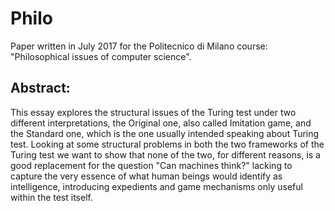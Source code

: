 # Philo
Paper written in July 2017 for the Politecnico di Milano course: "Philosophical issues of computer science".

## Abstract:
This essay explores the structural issues of the Turing test under two different interpretations, the Original one, also called Imitation game, and the Standard one, which is the one usually intended speaking about Turing test. Looking at some structural problems in both the two frameworks of the Turing test we want to show that none of the two, for different reasons, is a good replacement for the question "Can machines think?" lacking to capture the very essence of what human beings would identify as intelligence, introducing expedients and game mechanisms only useful within the test itself.
